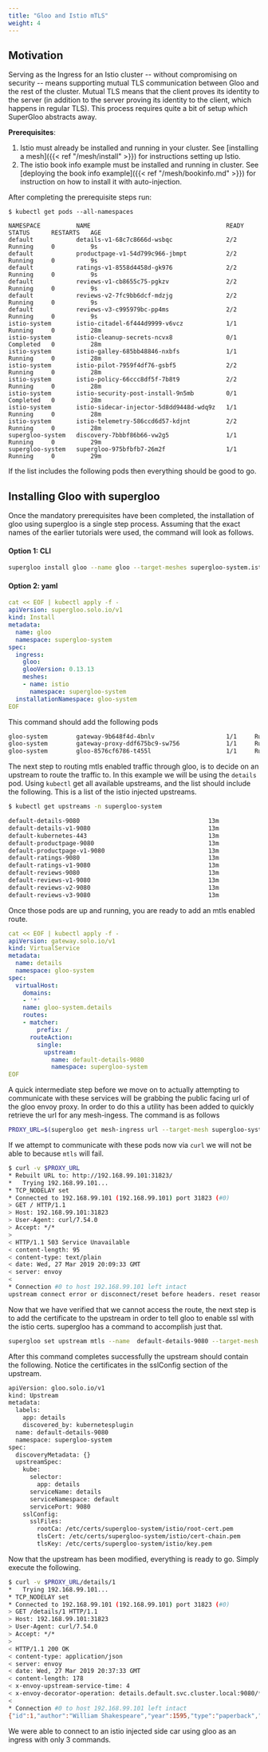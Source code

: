 ```yaml
---
title: "Gloo and Istio mTLS"
weight: 4
---
```


## Motivation

Serving as the Ingress for an Istio cluster -- without compromising on security -- means supporting
mutual TLS communication between Gloo and the rest of the cluster. Mutual TLS means that the client
proves its identity to the server (in addition to the server proving its identity to the client, which happens in regular TLS). This process requires quite a bit of setup which SuperGloo abstracts away.

**Prerequisites**:

1. Istio must already be installed and running in your cluster. See [installing a mesh]({{< ref "/mesh/install" >}}) for instructions
setting up Istio.
1. The istio book info example must be installed and running in cluster.
See [deploying the book info example]({{< ref "/mesh/bookinfo.md" >}}) for instruction on how to install it with auto-injection.

After completing the prerequisite steps run:

```
$ kubectl get pods --all-namespaces

NAMESPACE          NAME                                      READY   STATUS      RESTARTS   AGE
default            details-v1-68c7c8666d-wsbqc               2/2     Running     0          9s
default            productpage-v1-54d799c966-jbmpt           2/2     Running     0          9s
default            ratings-v1-8558d4458d-gk976               2/2     Running     0          9s
default            reviews-v1-cb8655c75-pgkzv                2/2     Running     0          9s
default            reviews-v2-7fc9bb6dcf-mdzjg               2/2     Running     0          9s
default            reviews-v3-c995979bc-pp4ms                2/2     Running     0          9s
istio-system       istio-citadel-6f444d9999-v6vcz            1/1     Running     0          28m
istio-system       istio-cleanup-secrets-ncvx8               0/1     Completed   0          28m
istio-system       istio-galley-685bb48846-nxbfs             1/1     Running     0          28m
istio-system       istio-pilot-7959f4df76-gsbf5              2/2     Running     0          28m
istio-system       istio-policy-66ccc8df5f-7b8t9             2/2     Running     0          28m
istio-system       istio-security-post-install-9n5mb         0/1     Completed   0          28m
istio-system       istio-sidecar-injector-5d8dd9448d-wdq9z   1/1     Running     0          28m
istio-system       istio-telemetry-586ccd6d57-kdjnt          2/2     Running     0          28m
supergloo-system   discovery-7bbbf86b66-vw2g5                1/1     Running     0          29m
supergloo-system   supergloo-975bfbfb7-26m2f                 1/1     Running     0          29m
```

If the list includes the following pods then everything should be good to go.

## Installing Gloo with supergloo

Once the mandatory prerequisites have been completed, the installation of gloo using supergloo is a single step process. Assuming that the exact names of the earlier tutorials were used, the command will look as follows.

#### Option 1: CLI

```bash
supergloo install gloo --name gloo --target-meshes supergloo-system.istio
```

#### Option 2: yaml

```yaml
cat << EOF | kubectl apply -f -
apiVersion: supergloo.solo.io/v1
kind: Install
metadata:
  name: gloo
  namespace: supergloo-system
spec:
  ingress:
    gloo:
    glooVersion: 0.13.13
    meshes:
    - name: istio
      namespace: supergloo-system
  installationNamespace: gloo-system
EOF
```

This command should add the following pods

```bash
gloo-system        gateway-9b648f4d-4bnlv                    1/1     Running     0          16s
gloo-system        gateway-proxy-ddf675bc9-sw756             1/1     Running     0          15s
gloo-system        gloo-8576cf6786-t455l                     1/1     Running     0          16s
```

The next step to routing mtls enabled traffic through gloo, is to decide on an upstream to route the traffic to.
In this example we will be using the `details` pod. Using `kubectl` get all available upstreams, and the list should
include the following. This is a list of the istio injected upstreams.

```bash
$ kubectl get upstreams -n supergloo-system

default-details-9080                                    13m
default-details-v1-9080                                 13m
default-kubernetes-443                                  13m
default-productpage-9080                                13m
default-productpage-v1-9080                             13m
default-ratings-9080                                    13m
default-ratings-v1-9080                                 13m
default-reviews-9080                                    13m
default-reviews-v1-9080                                 13m
default-reviews-v2-9080                                 13m
default-reviews-v3-9080                                 13m
```

Once those pods are up and running, you are ready to add an mtls enabled route.

```yaml
cat << EOF | kubectl apply -f -
apiVersion: gateway.solo.io/v1
kind: VirtualService
metadata:
  name: details
  namespace: gloo-system
spec:
  virtualHost:
    domains:
    - '*'
    name: gloo-system.details
    routes:
    - matcher:
        prefix: /
      routeAction:
        single:
          upstream:
            name: default-details-9080
            namespace: supergloo-system
EOF
```

A quick intermediate step before we move on to actually attempting to communicate with these services will be
grabbing the public facing url of the gloo envoy proxy. In order to do this a utility has been added to quickly retrieve
the url for any mesh-ingess. The command is as follows

```bash
PROXY_URL=$(supergloo get mesh-ingress url --target-mesh supergloo-system.gloo)
```

If we attempt to communicate with these pods now via `curl` we will not be able to because `mtls` will fail.

```bash
$ curl -v $PROXY_URL
* Rebuilt URL to: http://192.168.99.101:31823/
*   Trying 192.168.99.101...
* TCP_NODELAY set
* Connected to 192.168.99.101 (192.168.99.101) port 31823 (#0)
> GET / HTTP/1.1
> Host: 192.168.99.101:31823
> User-Agent: curl/7.54.0
> Accept: */*
>
< HTTP/1.1 503 Service Unavailable
< content-length: 95
< content-type: text/plain
< date: Wed, 27 Mar 2019 20:09:33 GMT
< server: envoy
<
* Connection #0 to host 192.168.99.101 left intact
upstream connect error or disconnect/reset before headers. reset reason: connection termination
```

Now that we have verified that we cannot access the route, the next step is to add the certificate to the upstream in
order to tell gloo to enable ssl with the istio certs. supergloo has a command to accomplish just that.

```bash
supergloo set upstream mtls --name  default-details-9080 --target-mesh supergloo-system.istio
```

After this command completes successfully the upstream should contain the following. Notice the certificates in
the sslConfig section of the upstream.

```bash
apiVersion: gloo.solo.io/v1
kind: Upstream
metadata:
  labels:
    app: details
    discovered_by: kubernetesplugin
  name: default-details-9080
  namespace: supergloo-system
spec:
  discoveryMetadata: {}
  upstreamSpec:
    kube:
      selector:
        app: details
      serviceName: details
      serviceNamespace: default
      servicePort: 9080
    sslConfig:
      sslFiles:
        rootCa: /etc/certs/supergloo-system/istio/root-cert.pem
        tlsCert: /etc/certs/supergloo-system/istio/cert-chain.pem
        tlsKey: /etc/certs/supergloo-system/istio/key.pem
```

Now that the upstream has been modified, everything is ready to go. Simply execute the following.

```bash
$ curl -v $PROXY_URL/details/1
*   Trying 192.168.99.101...
* TCP_NODELAY set
* Connected to 192.168.99.101 (192.168.99.101) port 31823 (#0)
> GET /details/1 HTTP/1.1
> Host: 192.168.99.101:31823
> User-Agent: curl/7.54.0
> Accept: */*
>
< HTTP/1.1 200 OK
< content-type: application/json
< server: envoy
< date: Wed, 27 Mar 2019 20:37:33 GMT
< content-length: 178
< x-envoy-upstream-service-time: 4
< x-envoy-decorator-operation: details.default.svc.cluster.local:9080/*
<
* Connection #0 to host 192.168.99.101 left intact
{"id":1,"author":"William Shakespeare","year":1595,"type":"paperback","pages":200,"publisher":"PublisherA","language":"English","ISBN-10":"1234567890","ISBN-13":"123-1234567890"}
```

We were able to connect to an istio injected side car using gloo as an ingress with only 3 commands.
